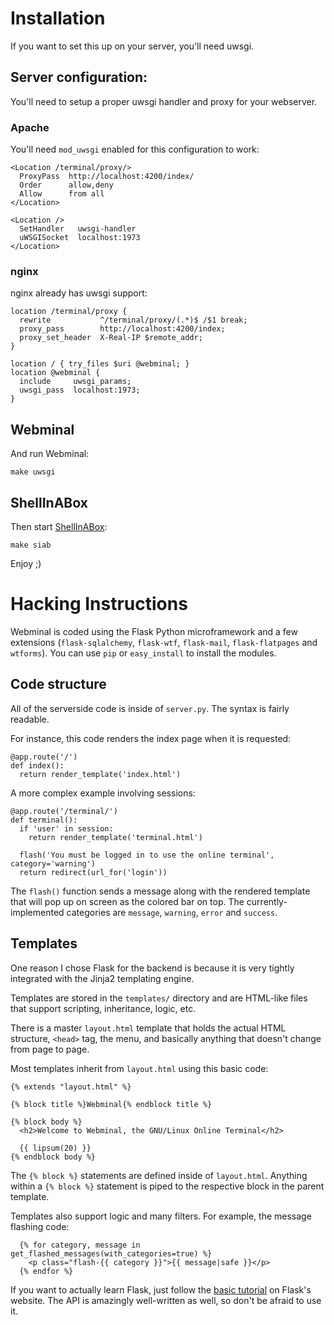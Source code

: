 # Installation

If you want to set this up on your server, you'll need uwsgi.

## Server configuration:

You'll need to setup a proper uwsgi handler and proxy for your webserver.

### Apache

You'll need `mod_uwsgi` enabled for this configuration to work:

    <Location /terminal/proxy/>
      ProxyPass  http://localhost:4200/index/
      Order      allow,deny
      Allow      from all
    </Location>
    
    <Location />
      SetHandler   uwsgi-handler
      uWSGISocket  localhost:1973
    </Location>

### nginx

nginx already has uwsgi support:

    location /terminal/proxy {
      rewrite           ^/terminal/proxy/(.*)$ /$1 break;
      proxy_pass        http://localhost:4200/index;
      proxy_set_header  X-Real-IP $remote_addr;
    }
    
    location / { try_files $uri @webminal; }
    location @webminal {
      include     uwsgi_params;
      uwsgi_pass  localhost:1973;
    }

## Webminal

And run Webminal:

    make uwsgi

## ShellInABox

Then start [ShellInABox](http://code.google.com/p/shellinabox/):

    make siab

Enjoy ;)

# Hacking Instructions

Webminal is coded using the Flask Python microframework and a few extensions (`flask-sqlalchemy`, `flask-wtf`, `flask-mail`, `flask-flatpages` and `wtforms`). You can use `pip` or `easy_install` to install the modules.

## Code structure

All of the serverside code is inside of `server.py`. The syntax is fairly readable.

For instance, this code renders the index page when it is requested:

    @app.route('/')
    def index():
      return render_template('index.html')

A more complex example involving sessions:

    @app.route('/terminal/')
    def terminal():
      if 'user' in session:
        return render_template('terminal.html')
      
      flash('You must be logged in to use the online terminal', category='warning')
      return redirect(url_for('login'))

The `flash()` function sends a message along with the rendered template that will pop up on screen as the colored bar on top. The currently-implemented categories are `message`, `warning`, `error` and `success`.

## Templates

One reason I chose Flask for the backend is because it is very tightly integrated with the Jinja2 templating engine.

Templates are stored in the `templates/` directory and are HTML-like files that support scripting, inheritance, logic, etc.

There is a master `layout.html` template that holds the actual HTML structure, `<head>` tag, the menu, and basically anything that doesn't change from page to page.

Most templates inherit from `layout.html` using this basic code:

    {% extends "layout.html" %}

    {% block title %}Webminal{% endblock title %}

    {% block body %}
      <h2>Welcome to Webminal, the GNU/Linux Online Terminal</h2>
      
      {{ lipsum(20) }}
    {% endblock body %}

The `{% block %}` statements are defined inside of `layout.html`. Anything within a `{% block %}` statement is piped to the respective block in the parent template.

Templates also support logic and many filters. For example, the message flashing code:

      {% for category, message in get_flashed_messages(with_categories=true) %}
        <p class="flash-{{ category }}">{{ message|safe }}</p>
      {% endfor %}

If you want to actually learn Flask, just follow the [basic tutorial](http://flask.pocoo.org/docs/tutorial/) on Flask's website. The API is amazingly well-written as well, so don't be afraid to use it.
